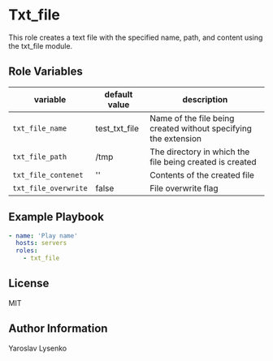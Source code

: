 Txt_file
========

This role creates a text file with the specified name, path, and content using the txt_file module.

Role Variables
--------------

| variable | default value | description |
| -------- | ------------- | ----------- |
| `txt_file_name` | test_txt_file | Name of the file being created without specifying the extension |
| `txt_file_path` | /tmp | The directory in which the file being created is created |
| `txt_file_contenet` | '' | Contents of the created file |
| `txt_file_overwrite` | false | File overwrite flag |

Example Playbook
----------------

```yaml
- name: 'Play name'   
  hosts: servers   
  roles:   
    - txt_file
```

License
-------

MIT

Author Information
------------------

Yaroslav Lysenko
